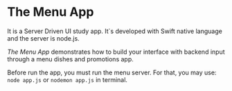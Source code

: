 # The Menu App #

It is a Server Driven UI study app. It`s developed with Swift native language and the server is node.js.

*The Menu App* demonstrates how to build your interface with backend input through a menu dishes and promotions app.

Before run the app, you must run the menu server. For that, you may use: `node app.js` or `nodemon app.js` in terminal.
